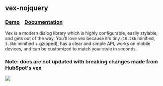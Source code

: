 ## vex-nojquery

### [Demo](http://github.hubspot.com/vex/docs/welcome/) &nbsp;&nbsp; [Documentation](http://github.hubspot.com/vex/)

Vex is a modern dialog library which is highly configurable, easily stylable, and gets out of the way. You'll love vex because it's tiny (`10.2kb` minified, `3.8kb` minified + gzipped), has a clear and simple API, works on mobile devices, and can be customized to match your style in seconds.

### Note: docs are not updated with breaking changes made from HubSpot's vex

![](https://raw.github.com/HubSpot/vex/master/docs/vex.gif)
